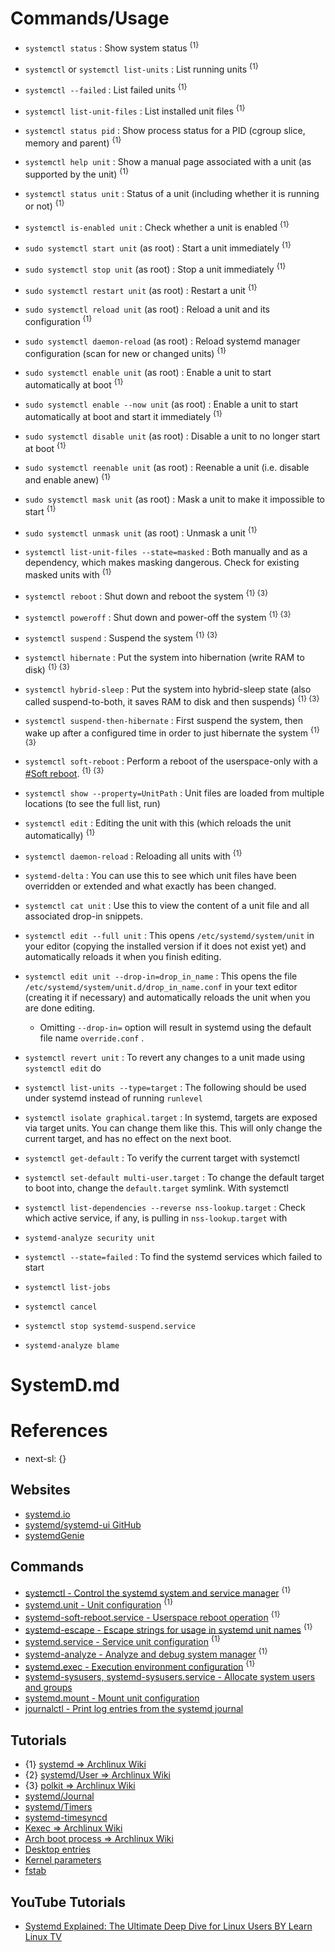 # Commands/Usage

* `systemctl status` : Show system status <sup>{1}</sup>

* `systemctl` or `systemctl list-units` : List running units <sup>{1}</sup>

* `systemctl --failed` : List failed units <sup>{1}</sup>

* `systemctl list-unit-files` : List installed unit files <sup>{1}</sup>

* `systemctl status pid` : Show process status for a PID (cgroup slice, memory and parent) <sup>{1}</sup>

* `systemctl help unit` : Show a manual page associated with a unit (as supported by the unit) <sup>{1}</sup>

* `systemctl status unit` : Status of a unit (including whether it is running or not) <sup>{1}</sup>

* `systemctl is-enabled unit` : Check whether a unit is enabled <sup>{1}</sup>

* `sudo systemctl start unit` (as root) : Start a unit immediately <sup>{1}</sup>

* `sudo systemctl stop unit` (as root) : Stop a unit immediately <sup>{1}</sup>

* `sudo systemctl restart unit` (as root) : Restart a unit <sup>{1}</sup>

* `sudo systemctl reload unit` (as root) : Reload a unit and its configuration <sup>{1}</sup>

* `sudo systemctl daemon-reload` (as root) : Reload systemd manager configuration (scan for new or changed units) <sup>{1}</sup>

* `sudo systemctl enable unit` (as root) : Enable a unit to start automatically at boot <sup>{1}</sup>

* `sudo systemctl enable --now unit` (as root) : Enable a unit to start automatically at boot and start it immediately <sup>{1}</sup>

* `sudo systemctl disable unit` (as root) : Disable a unit to no longer start at boot <sup>{1}</sup>

* `sudo systemctl reenable unit` (as root) : Reenable a unit (i.e. disable and enable anew) <sup>{1}</sup>

* `sudo systemctl mask unit` (as root) : Mask a unit to make it impossible to start <sup>{1}</sup>

* `sudo systemctl unmask unit` (as root) : Unmask a unit <sup>{1}</sup>

* `systemctl list-unit-files --state=masked` : Both manually and as a dependency, which makes masking dangerous. Check for existing masked units with <sup>{1}</sup>

* `systemctl reboot` : Shut down and reboot the system <sup>{1} {3}</sup>

* `systemctl poweroff` : Shut down and power-off the system <sup>{1} {3}</sup>

* `systemctl suspend` : Suspend the system <sup>{1} {3}</sup>

* `systemctl hibernate` : Put the system into hibernation (write RAM to disk) <sup>{1} {3}</sup>

* `systemctl hybrid-sleep` : Put the system into hybrid-sleep state (also called suspend-to-both, it saves RAM to disk and then suspends) <sup>{1} {3}</sup>

* `systemctl suspend-then-hibernate` : First suspend the system, then wake up after a configured time in order to just hibernate the system <sup>{1} {3}</sup>

* `systemctl soft-reboot` : Perform a reboot of the userspace-only with a [#Soft reboot](https://wiki.archlinux.org/title/Systemd#Soft_reboot). <sup>{1} {3}</sup>

* `systemctl show --property=UnitPath` : Unit files are loaded from multiple locations (to see the full list, run)

* `systemctl edit` : Editing the unit with this (which reloads the unit automatically) <sup>{1}</sup>

* `systemctl daemon-reload` : Reloading all units with <sup>{1}</sup>

* `systemd-delta` : You can use this to see which unit files have been overridden or extended and what exactly has been changed.

* `systemctl cat unit` : Use this to view the content of a unit file and all associated drop-in snippets.

* `systemctl edit --full unit` : This opens `/etc/systemd/system/unit` in your editor (copying the installed version if it does not exist yet) and automatically reloads it when you finish editing.

* `systemctl edit unit --drop-in=drop_in_name` : This opens the file `/etc/systemd/system/unit.d/drop_in_name.conf` in your text editor (creating it if necessary) and automatically reloads the unit when you are done editing.
  * Omitting `--drop-in=` option will result in systemd using the default file name `override.conf` .

* `systemctl revert unit` : To revert any changes to a unit made using `systemctl edit` do

* `systemctl list-units --type=target` : The following should be used under systemd instead of running `runlevel`

* `systemctl isolate graphical.target` : In systemd, targets are exposed via target units. You can change them like this. This will only change the current target, and has no effect on the next boot.

* `systemctl get-default` : To verify the current target with systemctl

* `systemctl set-default multi-user.target` : To change the default target to boot into, change the `default.target` symlink. With systemctl

* `systemctl list-dependencies --reverse nss-lookup.target` : Check which active service, if any, is pulling in `nss-lookup.target` with

* `systemd-analyze security unit`

* `systemctl --state=failed` : To find the systemd services which failed to start

* `systemctl list-jobs`

* `systemctl cancel`

* `systemctl stop systemd-suspend.service`

* `systemd-analyze blame`

# SystemD.md

# References

* next-sl: {}

## Websites

* [systemd.io](https://systemd.io/)
* [systemd/systemd-ui GitHub](https://github.com/systemd/systemd-ui)
* [systemdGenie](https://apps.kde.org/systemdgenie/)

## Commands

* [systemctl - Control the systemd system and service manager](https://man.archlinux.org/man/systemctl.1) <sup>{1}</sup>
* [systemd.unit - Unit configuration](https://man.archlinux.org/man/systemd.unit.5) <sup>{1}</sup>
* [systemd-soft-reboot.service - Userspace reboot operation](https://man.archlinux.org/man/systemd-soft-reboot.service.8) <sup>{1}</sup>
* [systemd-escape - Escape strings for usage in systemd unit names](https://man.archlinux.org/man/systemd-escape.1) <sup>{1}</sup>
* [systemd.service - Service unit configuration](https://man.archlinux.org/man/systemd.service.5) <sup>{1}</sup>
* [systemd-analyze - Analyze and debug system manager](https://man.archlinux.org/man/systemd-analyze.1) <sup>{1}</sup>
* [systemd.exec - Execution environment configuration](https://man.archlinux.org/man/systemd.exec.5) <sup>{1}</sup>
* [systemd-sysusers, systemd-sysusers.service - Allocate system users and groups](https://man.archlinux.org/man/systemd-sysusers.8)
* [systemd.mount - Mount unit configuration](https://man.archlinux.org/man/systemd.mount.5)
* [journalctl - Print log entries from the systemd journal](https://man.archlinux.org/man/journalctl.1)

## Tutorials

* {1} [systemd => Archlinux Wiki](https://wiki.archlinux.org/title/Systemd)
* {2} [systemd/User => Archlinux Wiki](https://wiki.archlinux.org/title/Systemd/User)
* {3} [polkit => Archlinux Wiki](https://wiki.archlinux.org/title/Polkit)
* [systemd/Journal](https://wiki.archlinux.org/title/Systemd/Journal)
* [systemd/Timers](https://wiki.archlinux.org/title/Systemd/Timers)
* [systemd-timesyncd](https://wiki.archlinux.org/title/Systemd-timesyncd)
* [Kexec => Archlinux Wiki](https://wiki.archlinux.org/title/Kexec)
* [Arch boot process => Archlinux Wiki](https://wiki.archlinux.org/title/Arch_boot_process)
* [Desktop entries](https://wiki.archlinux.org/title/Desktop_entries)
* [Kernel parameters](https://wiki.archlinux.org/title/Kernel_parameters)
* [fstab](https://wiki.archlinux.org/title/Fstab)

## YouTube Tutorials

* [Systemd Explained: The Ultimate Deep Dive for Linux Users BY Learn Linux TV](https://www.youtube.com/watch?v=Kzpm-rGAXos)
